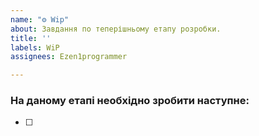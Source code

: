 ```yaml
---
name: "⚙️ Wip"
about: Завдання по теперішньому етапу розробки.
title: ''
labels: WiP
assignees: Ezen1programmer

---
```


### На даному етапі необхідно зробити наступне:

- [ ]

